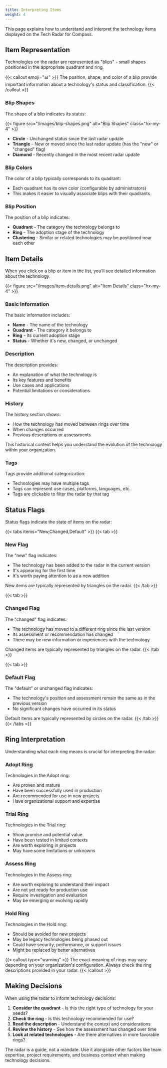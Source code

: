 ```yaml
---
title: Interpreting Items
weight: 4
---
```


This page explains how to understand and interpret the technology items displayed on the Tech Radar for Compass.

## Item Representation

Technologies on the radar are represented as "blips" - small shapes positioned in the appropriate quadrant and ring.

{{< callout emoji="📊" >}}
The position, shape, and color of a blip provide important information about a technology's status and classification.
{{< /callout >}}

### Blip Shapes

The shape of a blip indicates its status:

{{< figure src="/images/blip-shapes.png" alt="Blip Shapes" class="hx-my-4" >}}

- **Circle** - Unchanged status since the last radar update
- **Triangle** - New or moved since the last radar update (has the "new" or "changed" flag)
- **Diamond** - Recently changed in the most recent radar update

### Blip Colors

The color of a blip typically corresponds to its quadrant:

- Each quadrant has its own color (configurable by administrators)
- This makes it easier to visually associate blips with their quadrants

### Blip Position

The position of a blip indicates:

- **Quadrant** - The category the technology belongs to
- **Ring** - The adoption stage of the technology
- **Clustering** - Similar or related technologies may be positioned near each other

## Item Details

When you click on a blip or item in the list, you'll see detailed information about the technology.

{{< figure src="/images/item-details.png" alt="Item Details" class="hx-my-4" >}}

### Basic Information

The basic information includes:

- **Name** - The name of the technology
- **Quadrant** - The category it belongs to
- **Ring** - Its current adoption stage
- **Status** - Whether it's new, changed, or unchanged

### Description

The description provides:

- An explanation of what the technology is
- Its key features and benefits
- Use cases and applications
- Potential limitations or considerations

### History

The history section shows:

- How the technology has moved between rings over time
- When changes occurred
- Previous descriptions or assessments

This historical context helps you understand the evolution of the technology within your organization.

### Tags

Tags provide additional categorization:

- Technologies may have multiple tags
- Tags can represent use cases, platforms, languages, etc.
- Tags are clickable to filter the radar by that tag

## Status Flags

Status flags indicate the state of items on the radar:

{{< tabs items="New,Changed,Default" >}}
{{< tab >}}
### New Flag

The "new" flag indicates:

- The technology has been added to the radar in the current version
- It's appearing for the first time
- It's worth paying attention to as a new addition

New items are typically represented by triangles on the radar.
{{< /tab >}}

{{< tab >}}
### Changed Flag

The "changed" flag indicates:

- The technology has moved to a different ring since the last version
- Its assessment or recommendation has changed
- There may be new information or experiences with the technology

Changed items are typically represented by triangles on the radar.
{{< /tab >}}

{{< tab >}}
### Default Flag

The "default" or unchanged flag indicates:

- The technology's position and assessment remain the same as in the previous version
- No significant changes have occurred in its status

Default items are typically represented by circles on the radar.
{{< /tab >}}
{{< /tabs >}}

## Ring Interpretation

Understanding what each ring means is crucial for interpreting the radar:

### Adopt Ring

Technologies in the Adopt ring:

- Are proven and mature
- Have been successfully used in production
- Are recommended for use in new projects
- Have organizational support and expertise

### Trial Ring

Technologies in the Trial ring:

- Show promise and potential value
- Have been tested in limited contexts
- Are worth exploring in projects
- May have some limitations or unknowns

### Assess Ring

Technologies in the Assess ring:

- Are worth exploring to understand their impact
- Are not yet ready for production use
- Require investigation and evaluation
- May be emerging or evolving rapidly

### Hold Ring

Technologies in the Hold ring:

- Should be avoided for new projects
- May be legacy technologies being phased out
- Could have security, performance, or support issues
- Might be replaced by better alternatives

{{< callout type="warning" >}}
The exact meaning of rings may vary depending on your organization's configuration. Always check the ring descriptions provided in your radar.
{{< /callout >}}

## Making Decisions

When using the radar to inform technology decisions:

1. **Consider the quadrant** - Is this the right type of technology for your needs?
2. **Check the ring** - Is this technology recommended for use?
3. **Read the description** - Understand the context and considerations
4. **Review the history** - See how the assessment has changed over time
5. **Look at related technologies** - Are there alternatives in more favorable rings?

The radar is a guide, not a mandate. Use it alongside other factors like team expertise, project requirements, and business context when making technology decisions. 